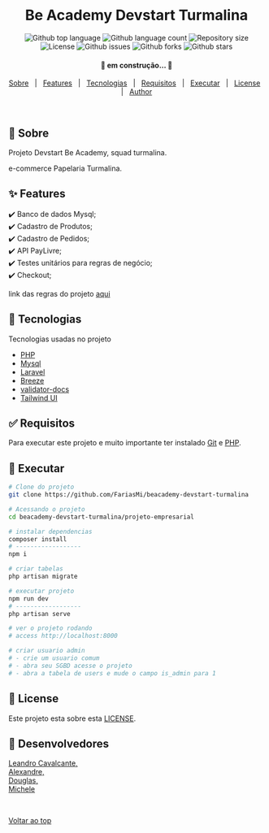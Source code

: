 <div align="center" id="top"> 
  <!-- <img src="./.github/app.gif" alt="Be Academy Devstart Turmalina" /> -->

  &#xa0;

  <!-- <a href="https://beacademydevstarturmalina.netlify.app">Demo</a> -->
</div>

<h1 align="center">Be Academy Devstart Turmalina</h1>

<p align="center">
  <img alt="Github top language" src="https://img.shields.io/github/languages/top/FariasMi/beacademy-devstar-turmalina?color=56BEB8">

  <img alt="Github language count" src="https://img.shields.io/github/languages/count/FariasMi/beacademy-devstar-turmalina?color=56BEB8">

  <img alt="Repository size" src="https://img.shields.io/github/repo-size/FariasMi/beacademy-devstar-turmalina?color=56BEB8">

  <img alt="License" src="https://img.shields.io/github/license/FariasMi/beacademy-devstar-turmalina?color=56BEB8">

  <img alt="Github issues" src="https://img.shields.io/github/issues/FariasMi/beacademy-devstar-turmalina?color=56BEB8" />

  <img alt="Github forks" src="https://img.shields.io/github/forks/FariasMi/beacademy-devstar-turmalina?color=56BEB8" />

  <img alt="Github stars" src="https://img.shields.io/github/stars/FariasMi/beacademy-devstar-turmalina?color=56BEB8" />
</p>

<h4 align="center"> 
	🚧 em construção...  🚧
</h4> 

<p align="center">
  <a href="#dart-sobre">Sobre</a> &#xa0; | &#xa0; 
  <a href="#sparkles-features">Features</a> &#xa0; | &#xa0;
  <a href="#rocket-tecnologias">Tecnologias</a> &#xa0; | &#xa0;
  <a href="#white_check_mark-requisitos">Requisitos</a> &#xa0; | &#xa0;
  <a href="#checkered_flag-executar">Executar</a> &#xa0; | &#xa0;
  <a href="#memo-license">License</a> &#xa0; | &#xa0;
  <a href="#memo-desenvolvedores" target="_blank">Author</a>
</p>

<br>

## :dart: Sobre ##

Projeto Devstart Be Academy, squad turmalina.

e-commerce Papelaria Turmalina.

## :sparkles: Features ##

:heavy_check_mark: Banco de dados Mysql;\
:heavy_check_mark: Cadastro de Produtos;\
:heavy_check_mark: Cadastro de Pedidos;\
:heavy_check_mark: API PayLivre;\
:heavy_check_mark: Testes unitários para regras de negócio;\
:heavy_check_mark: Checkout;

link das regras do projeto [aqui](./check-list.md)

## :rocket: Tecnologias ##

Tecnologias usadas no projeto

- [PHP](https://www.php.net/)
- [Mysql](https://www.mysql.com/)
- [Laravel](https://laravel.com/)
- [Breeze](https://github.com/laravel/breeze)
- [validator-docs](https://github.com/geekcom/validator-docs)
- [Tailwind UI](https://tailwindui.com/documentation)

## :white_check_mark: Requisitos ##

Para executar este projeto e muito importante ter instalado [Git](https://git-scm.com) e [PHP](https://www.php.net/).

## :checkered_flag: Executar ##

```bash
# Clone do projeto
git clone https://github.com/FariasMi/beacademy-devstart-turmalina

# Acessando o projeto
cd beacademy-devstart-turmalina/projeto-empresarial

# instalar dependencias
composer install
# ------------------
npm i

# criar tabelas
php artisan migrate

# executar projeto
npm run dev
# ------------------
php artisan serve

# ver o projeto rodando
# access http://localhost:8000

# criar usuario admin
# - crie um usuario comum
# - abra seu SGBD acesse o projeto 
# - abra a tabela de users e mude o campo is_admin para 1

```

## :memo: License ##

Este projeto esta sobre esta [LICENSE](LICENSE.md).

## :memo: Desenvolvedores ##
[Leandro Cavalcante,](https://github.com/LeoScripts) <br>
[Alexandre,](https://github.com/Alexandre-A11) <br>
[Douglas,](https://github.com/) <br>
[Michele](https://github.com/)

&#xa0;

<a href="#top">Voltar ao top</a>
